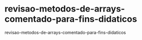 # revisao-metodos-de-arrays-comentado-para-fins-didaticos
revisao-metodos-de-arrays-comentado-para-fins-didaticos

